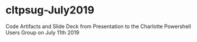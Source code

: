 # cltpsug-July2019
Code Artifacts and Slide Deck from Presentation to the Charlotte Powershell Users Group on July 11th 2019
